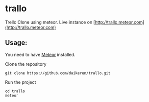 trallo
======

Trello Clone using meteor. Live instance on [http://trallo.meteor.com](http://trallo.meteor.com)

## Usage:
You need to have [Meteor](http://www.meteor.com/) installed.

Clone the repository

    git clone https://github.com/daikeren/trallo.git

Run the project

    cd trallo
    meteor
